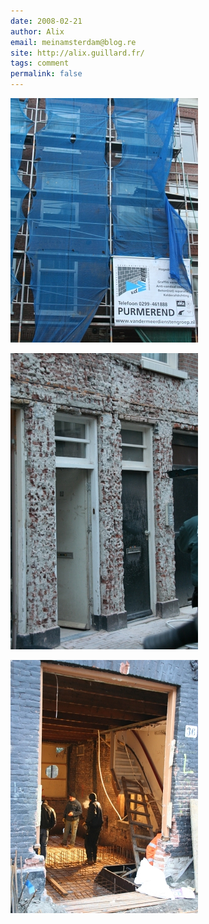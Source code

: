 ```yaml
---
date: 2008-02-21
author: Alix
email: meinamsterdam@blog.re
site: http://alix.guillard.fr/
tags: comment
permalink: false
---
```


![une maison bien protégée](travaux-sur-maison-protegee.jpg)

![maison sans porte ni huisseries](travaux-sur-maison.jpg) 

![maison grande ouverte](travaux-dans-maison.jpg) 


